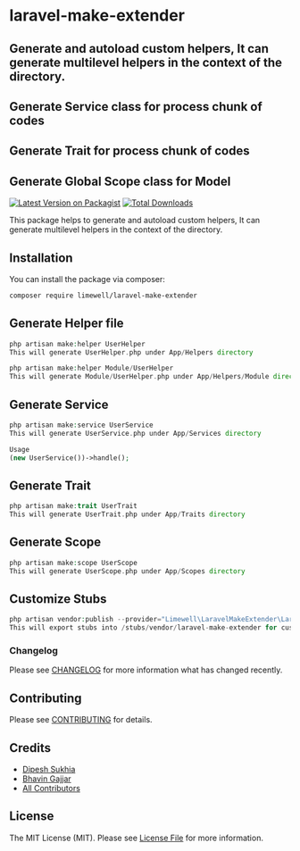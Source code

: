 # laravel-make-extender

## Generate and autoload custom helpers, It can generate multilevel helpers in the context of the directory.

## Generate Service class for process chunk of codes

## Generate Trait for process chunk of codes

## Generate Global Scope class for Model

[![Latest Version on Packagist](https://img.shields.io/packagist/v/limewell/laravel-make-extender.svg?style=flat-square)](https://packagist.org/packages/limewell/laravel-make-extender)
[![Total Downloads](https://img.shields.io/packagist/dt/limewell/laravel-make-extender.svg?style=flat-square)](https://packagist.org/packages/limewell/laravel-make-extender)

This package helps to generate and autoload custom helpers, It can generate multilevel helpers in the context of the
directory.

## Installation

You can install the package via composer:

```bash
composer require limewell/laravel-make-extender
```

## Generate Helper file

```php
php artisan make:helper UserHelper
This will generate UserHelper.php under App/Helpers directory

php artisan make:helper Module/UserHelper
This will generate Module/UserHelper.php under App/Helpers/Module directory
```

## Generate Service

```php
php artisan make:service UserService
This will generate UserService.php under App/Services directory

Usage
(new UserService())->handle();
```

## Generate Trait

```php
php artisan make:trait UserTrait
This will generate UserTrait.php under App/Traits directory
```

## Generate Scope

```php
php artisan make:scope UserScope
This will generate UserScope.php under App/Scopes directory
```

## Customize Stubs

```php
php artisan vendor:publish --provider="Limewell\LaravelMakeExtender\LaravelMakeExtenderServiceProvider" --tag="stubs"
This will export stubs into /stubs/vendor/laravel-make-extender for customization
```

### Changelog

Please see [CHANGELOG](CHANGELOG.md) for more information what has changed recently.

## Contributing

Please see [CONTRIBUTING](CONTRIBUTING.md) for details.

## Credits

- [Dipesh Sukhia](https://github.com/dipeshsukhia)
- [Bhavin Gajjar](https://github.com/bhavingajjar)
- [All Contributors](../../contributors)

## License

The MIT License (MIT). Please see [License File](LICENSE.md) for more information.
